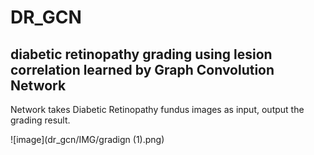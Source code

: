 # DR_GCN
## diabetic retinopathy grading using lesion correlation learned by Graph Convolution Network    
Network takes Diabetic Retinopathy fundus images as input, output the grading result.

![image](dr_gcn/IMG/gradign (1).png)

